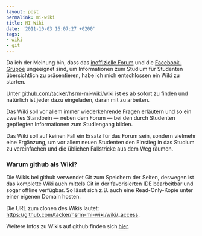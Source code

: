 ```yaml
---
layout: post
permalink: mi-wiki
title: MI Wiki
date: '2011-10-03 16:07:27 +0200'
tags:
- wiki
- git
---
```

<p>Da ich der Meinung bin, dass das <a href="http://www.fhwmi.de/">inoffizielle Forum</a> und die <a href="http://www.facebook.com/group.php?gid=110221364286">Facebook-Gruppe</a> ungeeignet sind, um Informationen zum Studium für Studenten übersichtlich zu präsentieren, habe ich mich entschlossen ein Wiki zu starten.</p>
<p>Unter <a href="https://github.com/tacker/hsrm-mi-wiki/wiki">github.com/tacker/hsrm-mi-wiki/wiki</a> ist es ab sofort zu finden und natürlich ist jeder dazu eingeladen, daran mit zu arbeiten.</p>
<p>Das Wiki soll vor allem immer wiederkehrende Fragen erläutern und so ein zweites Standbein &mdash; neben dem Forum &mdash; bei den durch Studenten gepflegten Informationen zum Studiengang bilden.</p>
<p>Das Wiki soll auf keinen Fall ein Ersatz für das Forum sein, sondern vielmehr eine Ergänzung, um vor allem neuen Studenten den Einstieg in das Studium zu vereinfachen und die üblichen Fallstricke aus dem Weg räumen.</p>
<h3 class="textimage">Warum github als Wiki?</h3>
<p>Die Wikis bei github verwendet Git zum Speichern der Seiten, deswegen ist das komplette Wiki auch mittels Git in der favorisierten IDE bearbeitbar und sogar offline verfügbar. So lässt sich z.B. auch eine Read-Only-Kopie unter einer eigenen Domain hosten.</p>
<p>Die URL zum clonen des Wikis lautet:<br />
<a href="https://github.com/tacker/hsrm-mi-wiki/wiki/_access">https://github.com/tacker/hsrm-mi-wiki/wiki/_access</a>.</p>
<p>Weitere Infos zu Wikis auf github finden sich <a href="https://github.com/blog/699-making-github-more-open-git-backed-wikis">hier</a>.</p>
